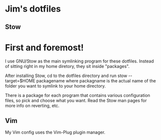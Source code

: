 # Jim's dotfiles

## Stow
# First and foremost!

I use GNU/Stow as the main symlinking program
for these dotfiles. Instead of sitting right in my
home diretory, they sit inside "packages". 

After installing
Stow, cd to the dotfiles directory and run
stow --target=$HOME packagename where packagname is the actual
name of the folder you want to symlink to your home directory.

There is a package for each program that contains various
configuration files, so pick and choose what you want.
Read the Stow man pages for more info on reverting, etc.

## Vim

My Vim config uses the Vim-Plug plugin manager.

